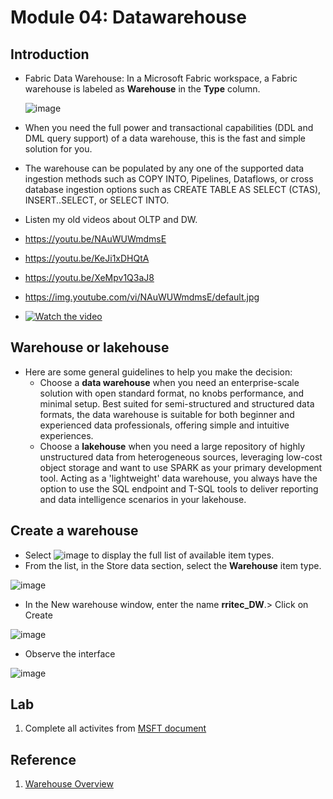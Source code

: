 # Module 04: Datawarehouse

## Introduction

- Fabric Data Warehouse: In a Microsoft Fabric workspace, a Fabric warehouse is labeled as **Warehouse** in the **Type** column.
  
  ![image](https://github.com/user-attachments/assets/3c827a1c-4e1c-406c-a5e6-52784b6149e8)

- When you need the full power and transactional capabilities (DDL and DML query support) of a data warehouse, this is the fast and simple solution for you.
- The warehouse can be populated by any one of the supported data ingestion methods such as COPY INTO, Pipelines, Dataflows, or cross database ingestion options such as CREATE TABLE AS SELECT (CTAS), INSERT..SELECT, or SELECT INTO.
- Listen my old videos about OLTP  and DW.
- https://youtu.be/NAuWUWmdmsE
- https://youtu.be/KeJi1xDHQtA
- https://youtu.be/XeMpv1Q3aJ8
- https://img.youtube.com/vi/NAuWUWmdmsE/default.jpg
- [![Watch the video](https://img.youtube.com/vi/NAuWUWmdmsE/default.jpg)](https://youtu.be/NAuWUWmdmsE)

## Warehouse or lakehouse

- Here are some general guidelines to help you make the decision:
    - Choose a **data warehouse** when you need an enterprise-scale solution with open standard format, no knobs performance, and minimal setup.  Best suited for semi-structured and structured data formats, the data warehouse is suitable for both beginner and experienced data professionals, offering simple and intuitive experiences.
    - Choose a **lakehouse** when you need a large repository of highly unstructured data from heterogeneous sources, leveraging low-cost object storage and want to use SPARK as your primary development tool. Acting as a 'lightweight' data warehouse, you always have the option to use the SQL endpoint and T-SQL tools to deliver reporting and data intelligence scenarios in your lakehouse.

## Create a warehouse

- Select ![image](https://github.com/user-attachments/assets/98fc64c0-6254-45ea-b4d2-54ff1f0ce348)  to display the full list of available item types.
- From the list, in the Store data section, select the **Warehouse** item type.
  
![image](https://github.com/user-attachments/assets/3f05b3ef-340a-4528-a190-77010aa06415)

- In the New warehouse window, enter the name **rritec_DW**.> Click on Create

![image](https://github.com/user-attachments/assets/96500816-0c36-4a0f-b03f-74203e218e8a)

- Observe the interface

![image](https://github.com/user-attachments/assets/5d89c921-dc84-4620-b33c-12b65fd62721)




## Lab
1. Complete all activites from [MSFT document](https://learn.microsoft.com/en-us/fabric/data-warehouse/tutorial-introduction)
## Reference 
1. [Warehouse Overview](https://learn.microsoft.com/en-us/fabric/data-warehouse/data-warehousing)

